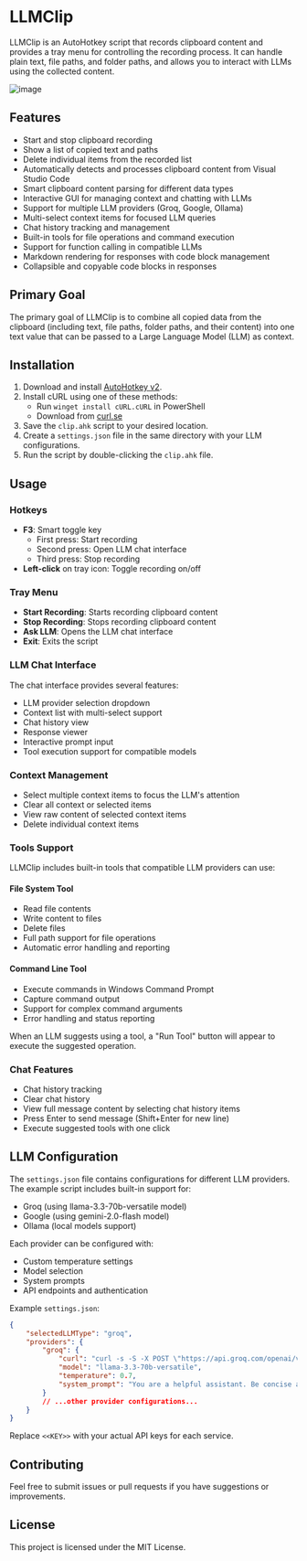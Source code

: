 # LLMClip

LLMClip is an AutoHotkey script that records clipboard content and provides a tray menu for controlling the recording process. It can handle plain text, file paths, and folder paths, and allows you to interact with LLMs using the collected content.

![image](https://github.com/user-attachments/assets/795a1050-e56e-4cae-890c-52286d953979)

## Features

- Start and stop clipboard recording
- Show a list of copied text and paths
- Delete individual items from the recorded list
- Automatically detects and processes clipboard content from Visual Studio Code
- Smart clipboard content parsing for different data types
- Interactive GUI for managing context and chatting with LLMs
- Support for multiple LLM providers (Groq, Google, Ollama)
- Multi-select context items for focused LLM queries
- Chat history tracking and management
- Built-in tools for file operations and command execution
- Support for function calling in compatible LLMs
- Markdown rendering for responses with code block management
- Collapsible and copyable code blocks in responses

## Primary Goal

The primary goal of LLMClip is to combine all copied data from the clipboard (including text, file paths, folder paths, and their content) into one text value that can be passed to a Large Language Model (LLM) as context.

## Installation

1. Download and install [AutoHotkey v2](https://www.autohotkey.com/download/).
2. Install cURL using one of these methods:
   - Run `winget install cURL.cURL` in PowerShell
   - Download from [curl.se](https://curl.se/download.html)
3. Save the `clip.ahk` script to your desired location.
4. Create a `settings.json` file in the same directory with your LLM configurations.
5. Run the script by double-clicking the `clip.ahk` file.

## Usage

### Hotkeys

- **F3**: Smart toggle key
  - First press: Start recording
  - Second press: Open LLM chat interface
  - Third press: Stop recording
- **Left-click** on tray icon: Toggle recording on/off

### Tray Menu

- **Start Recording**: Starts recording clipboard content
- **Stop Recording**: Stops recording clipboard content
- **Ask LLM**: Opens the LLM chat interface
- **Exit**: Exits the script

### LLM Chat Interface

The chat interface provides several features:
- LLM provider selection dropdown
- Context list with multi-select support
- Chat history view
- Response viewer
- Interactive prompt input
- Tool execution support for compatible models

### Context Management

- Select multiple context items to focus the LLM's attention
- Clear all context or selected items
- View raw content of selected context items
- Delete individual context items

### Tools Support

LLMClip includes built-in tools that compatible LLM providers can use:

#### File System Tool
- Read file contents
- Write content to files
- Delete files
- Full path support for file operations
- Automatic error handling and reporting

#### Command Line Tool
- Execute commands in Windows Command Prompt
- Capture command output
- Support for complex command arguments
- Error handling and status reporting

When an LLM suggests using a tool, a "Run Tool" button will appear to execute the suggested operation.

### Chat Features

- Chat history tracking
- Clear chat history
- View full message content by selecting chat history items
- Press Enter to send message (Shift+Enter for new line)
- Execute suggested tools with one click

## LLM Configuration

The `settings.json` file contains configurations for different LLM providers. The example script includes built-in support for:

- Groq (using llama-3.3-70b-versatile model)
- Google (using gemini-2.0-flash model)
- Ollama (local models support)

Each provider can be configured with:
- Custom temperature settings
- Model selection
- System prompts
- API endpoints and authentication

Example `settings.json`:
```json
{
    "selectedLLMType": "groq",
    "providers": {
        "groq": {
            "curl": "curl -s -S -X POST \"https://api.groq.com/openai/v1/chat/completions\" -H \"Content-Type: application/json\" -H \"Authorization: Bearer <<KEY>>\" -d \"@{1}\" -o \"{2}\"",
            "model": "llama-3.3-70b-versatile",
            "temperature": 0.7,
            "system_prompt": "You are a helpful assistant. Be concise and direct in your responses."
        }
        // ...other provider configurations...
    }
}
```

Replace `<<KEY>>` with your actual API keys for each service.

## Contributing

Feel free to submit issues or pull requests if you have suggestions or improvements.

## License

This project is licensed under the MIT License.
